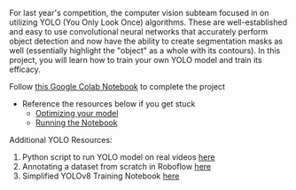 For last year's competition, the computer vision subteam focused in on utilizing YOLO (You Only Look Once) algorithms. These are well-established and easy to use convolutional neural networks that accurately perform object detection and now have the ability to create segmentation masks as well (essentially highlight the "object" as a whole with its contours). In this project, you will learn how to train your own YOLO model and train its efficacy.


Follow [this Google Colab Notebook](https://colab.research.google.com/drive/1ldf6muZj2Lq2gcwi4KZ-4acTULx_L1k2?usp=sharing) to complete the project
  - Reference the resources below if you get stuck
    - [Optimizing your model]()
    - [Running the Notebook]()


Additional YOLO Resources:
1. Python script to run YOLO model on real videos [here]()
2. Annotating a dataset from scratch in Roboflow [here]()
3. Simplified YOLOv8 Training Notebook [here](https://colab.research.google.com/drive/1fnNdFck-4ZVvTobmnYd679QCmJ9Nz6JC?usp=sharing)
